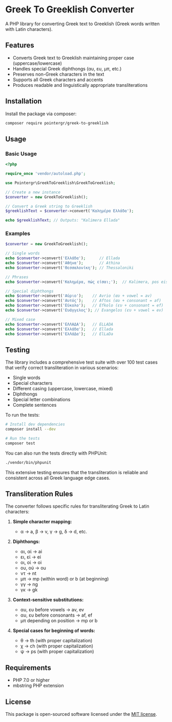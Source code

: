 # Greek To Greeklish Converter

A PHP library for converting Greek text to Greeklish (Greek words written with Latin characters).

## Features

- Converts Greek text to Greeklish maintaining proper case (uppercase/lowercase)
- Handles special Greek diphthongs (αυ, ευ, μπ, etc.)
- Preserves non-Greek characters in the text
- Supports all Greek characters and accents
- Produces readable and linguistically appropriate transliterations

## Installation

Install the package via composer:

```bash
composer require pointergr/greek-to-greeklish
```

## Usage

### Basic Usage

```php
<?php

require_once 'vendor/autoload.php';

use Pointergr\GreekToGreeklish\GreekToGreeklish;

// Create a new instance
$converter = new GreekToGreeklish();

// Convert a Greek string to Greeklish
$greeklishText = $converter->convert('Καλημέρα Ελλάδα');

echo $greeklishText; // Outputs: "Kalimera Ellada"
```

### Examples

```php
$converter = new GreekToGreeklish();

// Single words
echo $converter->convert('Ελλάδα');      // Ellada
echo $converter->convert('Αθήνα');       // Athina
echo $converter->convert('Θεσσαλονίκη'); // Thessaloniki

// Phrases
echo $converter->convert('Καλημέρα, πώς είσαι;');  // Kalimera, pos eisai?

// Special diphthongs
echo $converter->convert('Αύριο');    // Avrio (αυ + vowel = av)
echo $converter->convert('Αυτός');    // Aftos (αυ + consonant = af)
echo $converter->convert('Εύκολο');   // Efkolo (ευ + consonant = ef)
echo $converter->convert('Ευάγγελος'); // Evangelos (ευ + vowel = ev)

// Mixed case
echo $converter->convert('ΕΛΛΑΔΑ');   // ELLADA
echo $converter->convert('Ελλάδα');   // Ellada
echo $converter->convert('ΕλΛάΔα');   // ElLaDa
```

## Testing

The library includes a comprehensive test suite with over 100 test cases that verify correct transliteration in various scenarios:

- Single words
- Special characters
- Different casing (uppercase, lowercase, mixed)
- Diphthongs
- Special letter combinations
- Complete sentences

To run the tests:

```bash
# Install dev dependencies
composer install --dev

# Run the tests
composer test
```

You can also run the tests directly with PHPUnit:

```bash
./vendor/bin/phpunit
```

This extensive testing ensures that the transliteration is reliable and consistent across all Greek language edge cases.

## Transliteration Rules

The converter follows specific rules for transliterating Greek to Latin characters:

1. **Simple character mapping:**
   - α → a, β → v, γ → g, δ → d, etc.

2. **Diphthongs:**
   - αι, αί → ai
   - ει, εί → ei
   - οι, οί → oi
   - ου, ού → ou
   - ντ → nt
   - μπ → mp (within word) or b (at beginning)
   - γγ → ng
   - γκ → gk

3. **Context-sensitive substitutions:**
   - αυ, ευ before vowels → av, ev
   - αυ, ευ before consonants → af, ef
   - μπ depending on position → mp or b

4. **Special cases for beginning of words:**
   - θ → th (with proper capitalization)
   - χ → ch (with proper capitalization)
   - ψ → ps (with proper capitalization)

## Requirements

- PHP 7.0 or higher
- mbstring PHP extension

## License

This package is open-sourced software licensed under the [MIT license](https://opensource.org/licenses/MIT).